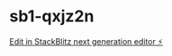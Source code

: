 # sb1-qxjz2n

[Edit in StackBlitz next generation editor ⚡️](https://stackblitz.com/~/github.com/Scorch-git/sb1-qxjz2n)